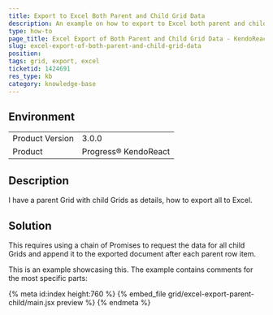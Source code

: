 ```yaml
---
title: Export to Excel Both Parent and Child Grid Data
description: An example on how to export to Excel both parent and child KendoReact Grids.
type: how-to
page_title: Excel Export of Both Parent and Child Grid Data - KendoReact Grid
slug: excel-export-of-both-parent-and-child-grid-data
position:
tags: grid, export, excel
ticketid: 1424691
res_type: kb
category: knowledge-base
---
```


## Environment
<table>
	<tbody>
		<tr>
			<td>Product Version</td>
			<td>3.0.0</td>
		</tr>
		<tr>
			<td>Product</td>
			<td>Progress® KendoReact</td>
		</tr>
	</tbody>
</table>


## Description
I have a parent Grid with child Grids as details, how to export all to Excel.

## Solution
This requires using a chain of Promises to request the data for all child Grids and append it to the exported document after each parent row item.

This is an example showcasing this. The example contains comments for the most specific parts:

{% meta id:index height:760 %}
{% embed_file grid/excel-export-parent-child/main.jsx preview %}
{% endmeta %}
